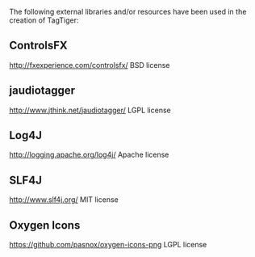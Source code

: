 The following external libraries and/or resources have been used in the creation
of TagTiger:

ControlsFX
----------
http://fxexperience.com/controlsfx/
BSD license

jaudiotagger
------------
http://www.jthink.net/jaudiotagger/
LGPL license

Log4J
-----
http://logging.apache.org/log4j/
Apache license

SLF4J
-----
http://www.slf4j.org/
MIT license

Oxygen Icons
------------
https://github.com/pasnox/oxygen-icons-png
LGPL license